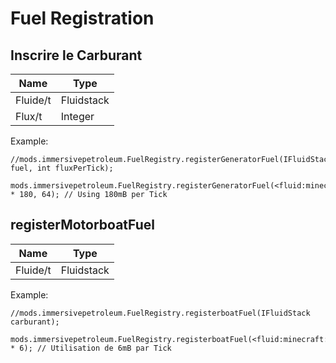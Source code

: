 # Fuel Registration

## Inscrire le Carburant

| Name     | Type                                        |
| -------- | ------------------------------------------- |
| Fluide/t | Fluidstack |
| Flux/t   | Integer                                     |

Example:
```ZenScript
//mods.immersivepetroleum.FuelRegistry.registerGeneratorFuel(IFluidStack fuel, int fluxPerTick);

mods.immersivepetroleum.FuelRegistry.registerGeneratorFuel(<fluid:minecraft:water> * 180, 64); // Using 180mB per Tick
```

## registerMotorboatFuel

| Name     | Type                                        |
| -------- | ------------------------------------------- |
| Fluide/t | Fluidstack |

Example:
```ZenScript
//mods.immersivepetroleum.FuelRegistry.registerboatFuel(IFluidStack carburant);

mods.immersivepetroleum.FuelRegistry.registerboatFuel(<fluid:minecraft:water> * 6); // Utilisation de 6mB par Tick
```
